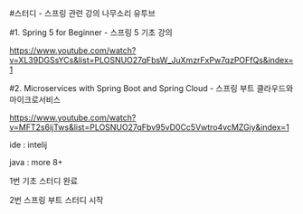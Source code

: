 
#스터디 - 스프링 관련 강의 나무소리 유투브

#1. Spring 5 for Beginner - 스프링 5 기초 강의
 
https://www.youtube.com/watch?v=XL39DGSsYCs&list=PLOSNUO27qFbsW_JuXmzrFxPw7qzPOFfQs&index=1

#2. Microservices with Spring Boot and Spring Cloud - 스프링 부트 클라우드와 마이크로서비스

https://www.youtube.com/watch?v=MFT2s6ijTws&list=PLOSNUO27qFbv95vD0Cc5Vwtro4vcMZGiy&index=1

 ide : intelij
 
 java : more 8+


 
 1번 기초 스터디 완료
 
 2번 스프링 부트 스터디 시작
